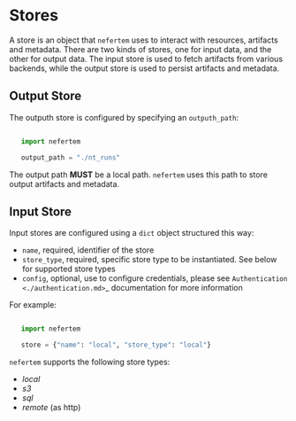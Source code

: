 
# Stores

A store is an object that `nefertem` uses to interact with resources, artifacts and metadata. There are two kinds of stores, one for input data, and the other for output data. The input store is used to fetch artifacts from various backends, while the output store is used to persist artifacts and metadata.

## Output Store

The outputh store is configured by specifying an `outputh_path`:

```python

   import nefertem

   output_path = "./nt_runs"
```

The output path **MUST** be a local path. `nefertem` uses this path to store output artifacts and metadata.

## Input Store

Input stores are configured using a `dict` object structured this way:

* `name`, required, identifier of the store
* `store_type`, required, specific store type to be instantiated. See below for supported store types
* `config`, optional, use to configure credentials, please see `Authentication <./authentication.md>`_ documentation for more information

For example:

```python

   import nefertem

   store = {"name": "local", "store_type": "local"}
```

`nefertem` supports the following store types:

* *local*
* *s3*
* *sql*
* *remote* (as http)
